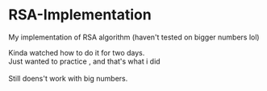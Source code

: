 # RSA-Implementation
My implementation of RSA algorithm (haven't tested on bigger numbers lol)


Kinda watched how to do it for two days.
<br>Just wanted to practice , and that's what i did</br>
<br>Still doens't work with big numbers.</br>
